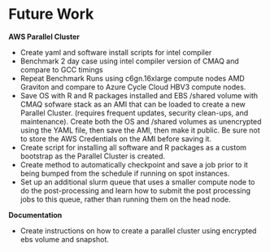 # Future Work

<b>AWS Parallel Cluster</b>

* Create yaml and software install scripts for intel compiler
* Benchmark 2 day case using intel compiler version of CMAQ and compare to GCC timings
* Repeat Benchmark Runs using c6gn.16xlarge compute nodes AMD Graviton and compare to Azure Cycle Cloud HBV3 compute nodes.
* Save OS with R and R packages installed and EBS /shared volume with CMAQ sofware stack as an AMI that can be loaded to create a new Parallel Cluster. (requires frequent updates, security clean-ups, and maintenance). Create both the OS and /shared volumes as unencrypted using the YAML file, then save the AMI, then make it public. Be sure not to store the AWS Credentials on the AMI before saving it.
* Create script for installing all software and R packages as a custom bootstrap as the Parallel Cluster is created. 
* Create method to automatically checkpoint and save a job prior to it being bumped from the schedule if running on spot instances.
* Set up an additional slurm queue that uses a smaller compute node to do the post-processing and learn how to submit the post processing jobs to this queue, rather than running them on the head node.

<b>Documentation</b>

* Create instructions on how to create a parallel cluster using encrypted ebs volume and snapshot. 


